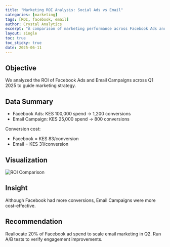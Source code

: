 ```yaml
---
title: "Marketing ROI Analysis: Social Ads vs Email"
categories: [marketing]
tags: [ROI, facebook, email]
author: Crystal Analytics
excerpt: "A comparison of marketing performance across Facebook Ads and Email Campaigns using dummy data."
layout: single
toc: true
toc_sticky: true
date: 2025-06-11
---
```


## Objective

We analyzed the ROI of Facebook Ads and Email Campaigns across Q1 2025 to guide marketing strategy.

## Data Summary

- Facebook Ads: KES 100,000 spend → 1,200 conversions  
- Email Campaign: KES 25,000 spend → 800 conversions

Conversion cost:  
- Facebook = KES 83/conversion  
- Email = KES 31/conversion

## Visualization

![ROI Comparison](/assets/images/roi_chart.png)

## Insight

Although Facebook had more conversions, Email Campaigns were more cost-effective.

## Recommendation

Reallocate 20% of Facebook ad spend to scale email marketing in Q2. Run A/B tests to verify engagement improvements.

